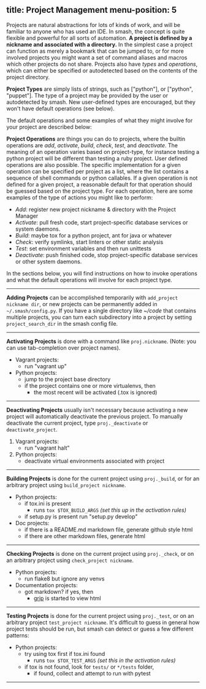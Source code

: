 title: Project Management
menu-position: 5
---

Projects are natural abstractions for lots of kinds of work, and will be familiar to anyone who has used an IDE.  In smash, the concept is quite flexible and powerful for all sorts of automation.  **A project is defined by a nickname and associated with a directory.**  In the simplest case a project can function as merely a bookmark that can be jumped to, or for more involved projects you might want a set of command aliases and macros which other projects do not share.  Projects also have *types* and *operations*, which can either be specified or autodetected based on the contents of the project directory.

**Project Types** are simply lists of strings, such as ["python"], or ["python", "puppet"].  The type of a project may be provided by the user or autodetected by smash.  New user-defined types are encouraged, but they won't have default operations (see below).

The default operations and some examples of what they might involve for your project are described below:

**Project Operations** are things you can do to projects, where the builtin operations are *add*, *activate*, *build*, *check*, *test*, and *deactivate*.  The meaning of an operation varies based on project-type, for instance testing a python project will be different than testing a ruby project.  User defined operations are also possible.  The specific implementation for a given operation can be specified per project as a list, where the list contains a sequence of shell commands or python callables.  If a given operation is not defined for a given project, a reasonable default for that operation should be guessed based on the project type.  For each operation, here are some examples of the type of actions you might like to perform:

* *Add*: register new project nickname & directory with the Project Manager
* *Activate*: pull fresh code, start project-specific database services or system daemons.
* *Build*: maybe tox for a python project, ant for java or whatever
* *Check*: verify symlinks, start linters or other static analysis
* *Test*: set environment variables and then run unittests
* *Deactivate*: push finished code, stop project-specific database services or other system daemons.

In the sections below, you will find instructions on how to invoke operations and what the default operations will involve for each project type.

-------------------------------------------------------------------------------

**Adding Projects** can be accomplished temporarily with `add_project nickname dir`, or new projects can be permanently added in `~/.smash/config.py`.  If you have a single directory like *~/code* that contains multiple projects, you can turn each subdirectory into a project by setting `project_search_dir` in the smash config file.

-------------------------------------------------------------------------------

**Activating Projects** is done with a command like `proj.nickname`.  (Note: you can use tab-completion over project names).

* Vagrant projects:
    * run "vagrant up"
* Python projects:
    * jump to the project base directory
    * if the project contains one or more virtualenvs, then
        * the most recent will be activated (.tox is ignored)

-------------------------------------------------------------------------------

**Deactivating Projects** usually isn't necessary because activating a new project will automatically deactivate the previous project.  To manually deactivate the current project, type `proj._deactivate` or `deactivate_project`.

1. Vagrant projects:
    * run "vagrant halt"
2. Python projects:
    * deactivate virtual environments associated with project

-------------------------------------------------------------------------------

**Building Projects** is done for the current project using `proj._build`, or for an arbitrary project using `build_project nickname`.
* Python projects:
    * if tox.ini is present
        * runs `tox $TOX_BUILD_ARGS` *(set this up in the activation rules)*
    * if setup.py is present run "setup.py develop"
* Doc projects:
    * if there is a README.md markdown file, generate github style html
    * if there are other markdown files, generate html

-------------------------------------------------------------------------------

**Checking Projects** is done on the current project using `proj._check`, or on an arbitrary project using `check_project nickname`.
* Python projects:
    * run flake8 but ignore any venvs
* Documentation projects:
    * got markdown?  if yes, then
       * [grip](https://pypi.python.org/pypi/grip/) is started to view html

-------------------------------------------------------------------------------

**Testing Projects** is done for the current project using `proj._test`, or on an arbitrary project `test_project nickname`.  It's difficult to guess in general how project tests should be run, but smash can detect or guess a few different patterns:
* Python projects:
    * try using tox first if tox.ini found
        * runs `tox $TOX_TEST_ARGS` *(set this in the activation rules)*
    * if tox is not found, look for `tests/` or `*/tests` folder,
        * if found, collect and attempt to run with pytest

-------------------------------------------------------------------------------
